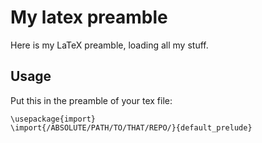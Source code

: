 # My latex preamble

Here is my LaTeX preamble, loading all my stuff.

## Usage
Put this in the preamble of your tex file: 
```
\usepackage{import}
\import{/ABSOLUTE/PATH/TO/THAT/REPO/}{default_prelude}
```

